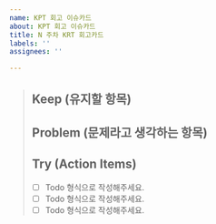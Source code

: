 ```yaml
---
name: KPT 회고 이슈카드
about: KPT 회고 이슈카드
title: N 주차 KRT 회고카드
labels: ''
assignees: ''

---
```


> ## Keep (유지할 항목)
> 
> ## Problem (문제라고 생각하는 항목)
> 
> ## Try (Action Items)
> * [ ]  Todo 형식으로 작성해주세요.
> * [ ]  Todo 형식으로 작성해주세요.
> * [ ]  Todo 형식으로 작성해주세요.
